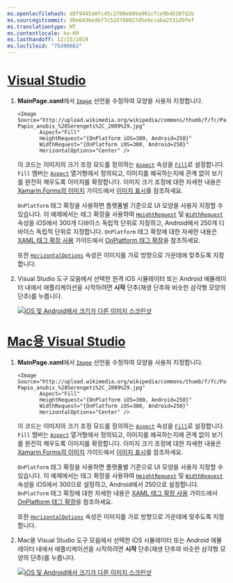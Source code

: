 ```yaml
---
ms.openlocfilehash: d8f9445a0fc45c2700e8d9a901cfce9bd6307d2b
ms.sourcegitcommit: d0e6436edbf7c52d760027d5e0ccaba2531d9fef
ms.translationtype: HT
ms.contentlocale: ko-KR
ms.lasthandoff: 12/25/2019
ms.locfileid: "75490662"
---
```

# <a name="visual-studiotabvswin"></a>[Visual Studio](#tab/vswin)

1. **MainPage.xaml**에서 [`Image`](xref:Xamarin.Forms.Image) 선언을 수정하여 모양을 사용자 지정합니다.

    ```xaml
    <Image Source="http://upload.wikimedia.org/wikipedia/commons/thumb/f/fc/Papio_anubis_%28Serengeti%2C_2009%29.jpg/200px-Papio_anubis_%28Serengeti%2C_2009%29.jpg"
           Aspect="Fill"
           HeightRequest="{OnPlatform iOS=300, Android=250}"
           WidthRequest="{OnPlatform iOS=300, Android=250}"
           HorizontalOptions="Center" />
    ```

    이 코드는 이미지의 크기 조정 모드를 정의하는 [`Aspect`](xref:Xamarin.Forms.Image.Aspect) 속성을 [`Fill`](xref:Xamarin.Forms.Aspect.Fill)로 설정합니다. `Fill` 멤버는 [`Aspect`](xref:Xamarin.Forms.Aspect) 열거형에서 정의되고, 이미지를 왜곡하는지에 관계 없이 보기를 완전히 채우도록 이미지를 확장합니다. 이미지 크기 조정에 대한 자세한 내용은 [Xamarin.Forms의 이미지](~/xamarin-forms/user-interface/images.md) 가이드에서 [이미지 표시](~/xamarin-forms/user-interface/images.md#display-images)를 참조하세요.

    `OnPlatform` 태그 확장을 사용하면 플랫폼별 기준으로 UI 모양을 사용자 지정할 수 있습니다. 이 예제에서는 태그 확장을 사용하여 [`HeightRequest`](xref:Xamarin.Forms.VisualElement.HeightRequest) 및 [`WidthRequest`](xref:Xamarin.Forms.VisualElement.WidthRequest) 속성을 iOS에서 300개 디바이스 독립적 단위로 지정하고, Android에서 250개 디바이스 독립적 단위로 지정합니다. `OnPlatform` 태그 확장에 대한 자세한 내용은 [XAML 태그 확장 사용](~/xamarin-forms/xaml/markup-extensions/consuming.md) 가이드에서 [OnPlatform 태그 확장](~/xamarin-forms/xaml/markup-extensions/consuming.md#onplatform)을 참조하세요.

    또한 [`HorizontalOptions`](xref:Xamarin.Forms.View.HorizontalOptions) 속성은 이미지를 가로 방향으로 가운데에 맞추도록 지정합니다.

1. Visual Studio 도구 모음에서 선택한 원격 iOS 시뮬레이터 또는 Android 에뮬레이터 내에서 애플리케이션을 시작하려면 **시작** 단추(재생 단추와 비슷한 삼각형 모양의 단추)를 누릅니다.

    [![iOS 및 Android에서 크기가 다른 이미지 스크린샷](../images/customize-appearance.png "플랫폼 단위로 크기가 지정된 이미지")](../images/customize-appearance-large.png#lightbox "플랫폼 단위로 크기가 지정된 이미지")

# <a name="visual-studio-for-mactabvsmac"></a>[Mac용 Visual Studio](#tab/vsmac)

1. **MainPage.xaml**에서 [`Image`](xref:Xamarin.Forms.Image) 선언을 수정하여 모양을 사용자 지정합니다.

    ```xaml
    <Image Source="http://upload.wikimedia.org/wikipedia/commons/thumb/f/fc/Papio_anubis_%28Serengeti%2C_2009%29.jpg/200px-Papio_anubis_%28Serengeti%2C_2009%29.jpg"
           Aspect="Fill"
           HeightRequest="{OnPlatform iOS=300, Android=250}"
           WidthRequest="{OnPlatform iOS=300, Android=250}"
           HorizontalOptions="Center" />
    ```

    이 코드는 이미지의 크기 조정 모드를 정의하는 [`Aspect`](xref:Xamarin.Forms.Image.Aspect) 속성을 [`Fill`](xref:Xamarin.Forms.Aspect.Fill)로 설정합니다. `Fill` 멤버는 [`Aspect`](xref:Xamarin.Forms.Aspect) 열거형에서 정의되고, 이미지를 왜곡하는지에 관계 없이 보기를 완전히 채우도록 이미지를 확장합니다. 이미지 크기 조정에 대한 자세한 내용은 [Xamarin.Forms의 이미지](~/xamarin-forms/user-interface/images.md) 가이드에서 [이미지 표시](~/xamarin-forms/user-interface/images.md#display-images)를 참조하세요.

    `OnPlatform` 태그 확장을 사용하면 플랫폼별 기준으로 UI 모양을 사용자 지정할 수 있습니다. 이 예제에서는 태그 확장을 사용하여 [`HeightRequest`](xref:Xamarin.Forms.VisualElement.HeightRequest) 및 [`WidthRequest`](xref:Xamarin.Forms.VisualElement.WidthRequest) 속성을 iOS에서 300으로 설정하고, Android에서 250으로 설정합니다. `OnPlatform` 태그 확장에 대한 자세한 내용은 [XAML 태그 확장 사용](~/xamarin-forms/xaml/markup-extensions/consuming.md) 가이드에서 [OnPlatform 태그 확장](~/xamarin-forms/xaml/markup-extensions/consuming.md#onplatform)을 참조하세요.

    또한 [`HorizontalOptions`](xref:Xamarin.Forms.View.HorizontalOptions) 속성은 이미지를 가로 방향으로 가운데에 맞추도록 지정합니다.

1. Mac용 Visual Studio 도구 모음에서 선택한 iOS 시뮬레이터 또는 Android 에뮬레이터 내에서 애플리케이션을 시작하려면 **시작** 단추(재생 단추와 비슷한 삼각형 모양의 단추)를 누릅니다.

    [![iOS 및 Android에서 크기가 다른 이미지 스크린샷](../images/customize-appearance.png "플랫폼 단위로 크기가 지정된 이미지")](../images/customize-appearance-large.png#lightbox "플랫폼 단위로 크기가 지정된 이미지")
